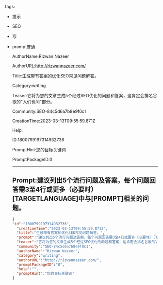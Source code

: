   tags: 
- 提示
- SEO
- 写
- prompt普通

  AuthorName:Rizwan Nazeer

  AuthorURL:http://rizwannazeer.com/

  Title:生成带有答案的优化SEO常见问题解答。

  Category:writing

  Teaser:它将为您的文章生成5个经过SEO优化的问题和答案，这肯定会排名谷歌的"人们也问"部分。

  Community:SEO-84c5d6a7b8e9f0c1

  CreationTime:2023-03-13T09:55:59.871Z

  Help:

  ID:1800799197314932736

  PromptHint:您的目标关键词

  PromptPackageID:0

  ---

  ## Prompt:建议列出5个流行问题及答案，每个问题回答需3至4行或更多（必要时）[TARGETLANGUAGE]中与[PROMPT]相关的问题。

  ```json
  {
  "id":"1800799197314932736",
    "creationTime":"2023-03-13T09:55:59.871Z",
    "title":"生成带有答案的优化SEO常见问题解答。",
    "prompt":"建议列出5个流行问题及答案，每个问题回答需3至4行或更多（必要时）[TARGETLANGUAGE]中与[PROMPT]相关的问题。",
    "teaser":"它将为您的文章生成5个经过SEO优化的问题和答案，这肯定会排名谷歌的\"人们也问\"部分。",
    "community":"SEO-84c5d6a7b8e9f0c1",
    "authorName":"Rizwan Nazeer",
    "category":"writing",
    "authorURL":"http://rizwannazeer.com/",
    "promptPackageID":"0",
    "help":"",
    "promptHint":"您的目标关键词"
  }
  ```
